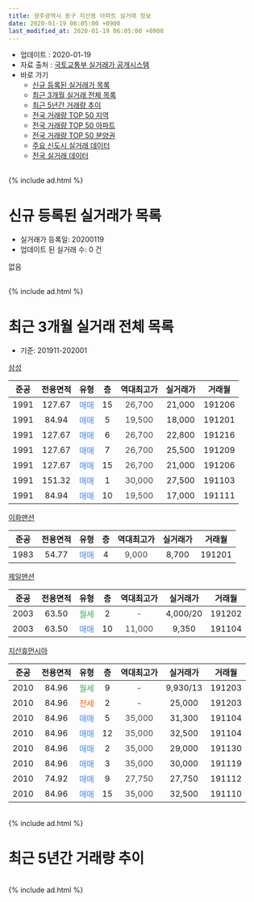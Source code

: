 ```yaml
---
title: 광주광역시 동구 지산동 아파트 실거래 정보
date: 2020-01-19 06:05:00 +0900
last_modified_at: 2020-01-19 06:05:00 +0900
---
```


* 업데이트 : 2020-01-19
* 자료 출처 : [국토교통부 실거래가 공개시스템](http://rt.molit.go.kr)
* 바로 가기
    * [신규 등록된 실거래가 목록](#신규-등록된-실거래가-목록)
    * [최근 3개월 실거래 전체 목록](#최근-3개월-실거래-전체-목록)
    * [최근 5년간 거래량 추이](#최근-5년간-거래량-추이)
    * [전국 거래량 TOP 50 지역](https://apt-info.github.io/apt-trade-info/최근-3개월-전국에서-가장-거래가-많이-발생한-지역)
    * [전국 거래량 TOP 50 아파트](https://apt-info.github.io/apt-trade-info/최근-3개월-전국에서-가장-거래가-많이-발생한-아파트)
    * [전국 거래량 TOP 50 분양권](https://apt-info.github.io/apt-trade-info/최근-3개월-전국에서-가장-거래가-많이-발생한-분양권)
    * [주요 신도시 실거래 데이터](https://apt-info.github.io/apt-trade-info/주요-신도시)
    * [전국 실거래 데이터](https://apt-info.github.io/apt-trade-info/전국)
<br>
{% include ad.html %}
<br>

# 신규 등록된 실거래가 목록
* 실거래가 등록일: 20200119
* 업데이트 된 실거래 수: 0 건

없음

<br>
{% include ad.html %}
<br>

# 최근 3개월 실거래 전체 목록
* 기준: 201911-202001


[삼성](https://search.naver.com/search.naver?query=%EA%B4%91%EC%A3%BC%EA%B4%91%EC%97%AD%EC%8B%9C+%EB%8F%99%EA%B5%AC+%EC%A7%80%EC%82%B0%EB%8F%99+%EC%82%BC%EC%84%B1)

|준공|전용면적|유형|층|역대최고가|실거래가|거래월|
|:---:|:---:|:---:|:---:|:---:|:---:|:---:|
|1991|127.67|<span style="color:#4285f3">매매</span>|15|<span style="color:#444444">26,700</span>|21,000|191206|
|1991|84.94|<span style="color:#4285f3">매매</span>|5|<span style="color:#444444">19,500</span>|18,000|191201|
|1991|127.67|<span style="color:#4285f3">매매</span>|6|<span style="color:#444444">26,700</span>|22,800|191216|
|1991|127.67|<span style="color:#4285f3">매매</span>|7|<span style="color:#444444">26,700</span>|25,500|191209|
|1991|127.67|<span style="color:#4285f3">매매</span>|15|<span style="color:#444444">26,700</span>|21,000|191206|
|1991|151.32|<span style="color:#4285f3">매매</span>|1|<span style="color:#444444">30,000</span>|27,500|191103|
|1991|84.94|<span style="color:#4285f3">매매</span>|10|<span style="color:#444444">19,500</span>|17,000|191111|

[이화맨션](https://search.naver.com/search.naver?query=%EA%B4%91%EC%A3%BC%EA%B4%91%EC%97%AD%EC%8B%9C+%EB%8F%99%EA%B5%AC+%EC%A7%80%EC%82%B0%EB%8F%99+%EC%9D%B4%ED%99%94%EB%A7%A8%EC%85%98)

|준공|전용면적|유형|층|역대최고가|실거래가|거래월|
|:---:|:---:|:---:|:---:|:---:|:---:|:---:|
|1983|54.77|<span style="color:#4285f3">매매</span>|4|<span style="color:#444444">9,000</span>|8,700|191201|

[제일맨션](https://search.naver.com/search.naver?query=%EA%B4%91%EC%A3%BC%EA%B4%91%EC%97%AD%EC%8B%9C+%EB%8F%99%EA%B5%AC+%EC%A7%80%EC%82%B0%EB%8F%99+%EC%A0%9C%EC%9D%BC%EB%A7%A8%EC%85%98)

|준공|전용면적|유형|층|역대최고가|실거래가|거래월|
|:---:|:---:|:---:|:---:|:---:|:---:|:---:|
|2003|63.50|<span style="color:#34a853">월세</span>|2|<span style="color:#444444">-</span>|4,000/20|191202|
|2003|63.50|<span style="color:#4285f3">매매</span>|10|<span style="color:#444444">11,000</span>|9,350|191104|

[지산휴먼시아](https://search.naver.com/search.naver?query=%EA%B4%91%EC%A3%BC%EA%B4%91%EC%97%AD%EC%8B%9C+%EB%8F%99%EA%B5%AC+%EC%A7%80%EC%82%B0%EB%8F%99+%EC%A7%80%EC%82%B0%ED%9C%B4%EB%A8%BC%EC%8B%9C%EC%95%84)

|준공|전용면적|유형|층|역대최고가|실거래가|거래월|
|:---:|:---:|:---:|:---:|:---:|:---:|:---:|
|2010|84.96|<span style="color:#34a853">월세</span>|9|<span style="color:#444444">-</span>|9,930/13|191203|
|2010|84.96|<span style="color:#ff5a00">전세</span>|2|<span style="color:#444444">-</span>|25,000|191203|
|2010|84.96|<span style="color:#4285f3">매매</span>|5|<span style="color:#444444">35,000</span>|31,300|191104|
|2010|84.96|<span style="color:#4285f3">매매</span>|12|<span style="color:#444444">35,000</span>|32,500|191104|
|2010|84.96|<span style="color:#4285f3">매매</span>|2|<span style="color:#444444">35,000</span>|29,000|191130|
|2010|84.96|<span style="color:#4285f3">매매</span>|3|<span style="color:#444444">35,000</span>|30,000|191119|
|2010|74.92|<span style="color:#4285f3">매매</span>|9|<span style="color:#444444">27,750</span>|27,750|191112|
|2010|84.96|<span style="color:#4285f3">매매</span>|15|<span style="color:#444444">35,000</span>|32,500|191110|


<br>
{% include ad.html %}
<br>

# 최근 5년간 거래량 추이


<div style="width:100%;">
    <canvas id="deal_progress" height="200"></canvas>
</div>

<script>
new Chart(document.getElementById("deal_progress"), {
    type: 'line',
    data: {
        labels: ['201501','201502','201503','201504','201505','201506','201507','201508','201509','201510','201511','201512','201601','201602','201603','201604','201605','201606','201607','201608','201609','201610','201611','201612','201701','201702','201703','201704','201705','201706','201707','201708','201709','201710','201711','201712','201801','201802','201803','201804','201805','201806','201807','201808','201809','201810','201811','201812','201901','201902','201903','201904','201905','201906','201907','201908','201909','201910','201911','201912','202001'],
        datasets: [{
            label: '매매',
            pointRadius: 1,
            data: [3, 4, 7, 5, 4, 1, 5, 0, 1, 10, 11, 8, 8, 6, 5, 7, 10, 4, 5, 7, 4, 6, 6, 4, 3, 5, 5, 4, 6, 5, 7, 7, 7, 2, 12, 6, 7, 8, 3, 4, 6, 3, 3, 3, 9, 16, 4, 5, 3, 5, 8, 3, 6, 18, 8, 4, 3, 2, 9, 6, 0],
            borderColor: "rgba(255, 201, 14, 1)",
            backgroundColor: "rgba(255, 201, 14, 0.5)",
            fill: false,
            lineTension: 0
        },{
            label: '전월세',
            pointRadius: 1,
            data: [1, 3, 4, 1, 0, 0, 2, 1, 0, 3, 1, 3, 3, 4, 3, 1, 1, 2, 2, 0, 2, 2, 1, 1, 1, 3, 2, 1, 4, 0, 0, 1, 0, 1, 2, 3, 2, 1, 0, 2, 0, 0, 2, 0, 3, 1, 0, 1, 3, 1, 2, 2, 4, 2, 2, 1, 2, 3, 0, 3, 0],
            borderColor: "rgba(0, 141, 185, 1)",
            backgroundColor: "rgba(0, 141, 185, 0.5)",
            fill: false,
            lineTension: 0
        }
        ]
    },
    options: {
        responsive: true,
        title: {
            display: false
        },
        tooltips: {
            mode: 'index',
            intersect: false
        },
        hover: {
            mode: 'nearest',
            intersect: true
        },
        scales: {
            xAxes: [{
                display: true,
                scaleLabel: {
                    display: true,
                    labelString: '년/월'
                }
            }],
            yAxes: [{
                display: true,
                ticks: {
                    suggestedMin: 0,
                },
                scaleLabel: {
                    display: true,
                    labelString: '실거래 수'
                }
            }]
        }
    }
});

</script>


<br>
{% include ad.html %}
<br>

